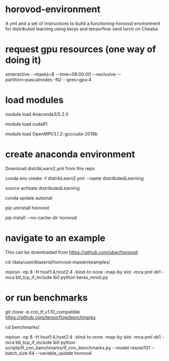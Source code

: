 # horovod-environment

A yml and a set of instructions to build a functioning horovod environment for distributed learning using keras and tensorflow (and torch on Cheaha

# request gpu resources (one way of doing it)

sinteractive --ntasks=8 --time=08:00:00 --exclusive --partition=pascalnodes -N2 --gres=gpu:4

# load modules
module load Anaconda3/5.2.0

module load cuda91

module load OpenMPI/3.1.2-gcccuda-2018b

# create anaconda environment
Download distribLearn2.yml from this repo

conda env create -f distribLearn2.yml --name distributedLearning

source activate distributedLearning

conda update automat

pip uninstall horovod

pip install --no-cache-dir horovod

# navigate to an example
This can be downloaded from https://github.com/uber/horovod

cd /data/user/blazerid/horovod-master/examples/

mpirun -np 8 -H host1:4,host2:4 -bind-to none -map-by slot -mca pml ob1 -mca btl_tcp_if_include ib0 python keras_mnist.py

# or run benchmarks

git clone -b cnn_tf_v1.10_compatible https://github.com/tensorflow/benchmarks

cd benchmarks/

mpirun -np 8 -H host1:4,host2:4 -bind-to none -map-by slot -mca pml ob1 -mca btl_tcp_if_include ib0 python scripts/tf_cnn_benchmarks/tf_cnn_benchmarks.py --model resnet101 --batch_size 64 --variable_update horovod
